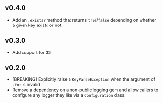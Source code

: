 v0.4.0
------
- Add an `.exists?` method that returns `true`/`false` depending on whether a given
  key exists or not.

v0.3.0
------
- Add support for S3

v0.2.0
------

- [BREAKING] Explicitly raise a `KeyParseException` when the argument of `.for` is invalid
- Remove a dependency on a non-public logging gem and allow callers to configure
  any logger they like via a `Configuration` class.
